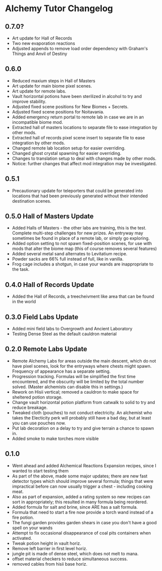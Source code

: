 # Alchemy Tutor Changelog

## 0.7.0?

- Art update for Hall of Records
- Two new evaporation reactions
- Adjusted appends to remove load order dependency with Graham's Things and Anvil of Destiny


## 0.6.0

- Reduced maxium steps in Hall of Masters
- Art update for main biome pixel scenes.
- Art update for remote labs.
- Vault horizontal potions have been sterilized in alcohol to try and improve stability.
- Adjusted fixed scene positions for New Biomes + Secrets.
- Adjusted fixed scene positions for Noitavania.
- Added emergency return portal to remote lab in case we are in an incompatible biome mod.
- Extracted hall of masters locations to separate file to ease integration by other mods.
- Extracted hall of records pixel scene insert to separate file to ease integration by other mods.
- Changed remote lab location setup for easier overriding.
- Changed ghost crystal spawning for easier overriding.
- Changes to translation setup to deal with changes made by other mods.
- Notice: further changes that affect mod integration may be investigated.

## 0.5.1

- Precautionary update for teleporters that could be generated into locations that had been previously generated without their intended destination scenes.

## 0.5.0 Hall of Masters Update

- Added Halls of Masters - the other labs are training, this is the test. Complete multi-step challenges for new prizes. An entryway may sometimes be found in place of a remote lab, or simply go exploring.
- Added option setting to not spawn fixed-position scenes, for use with mods that alter the biome map (this of course removes several features)
- Added several metal sand alternates to Levitatium recipe.
- Powder sacks are 66% full instead of full, like in vanilla.
- Frog cage includes a shotgun, in case your wands are inappropriate to the task.

## 0.4.0 Hall of Records Update

- Added the Hall of Records, a treecheivment like area that can be found in the world

## 0.3.0 Field Labs Update

- Added mini field labs to Overgrowth and Ancient Laboratory
- Testing Dense Steel as the default cauldron material

## 0.2.0 Remote Labs Update

- Remote Alchemy Labs for areas outside the main descent, which do not have pixel scenes, look for the entryways where chests might spawn. Frequency of appearance has a separate setting.
- Progression tracking. Formulas will be simplified the first time encountered, and the obscurity will be limited by the total number solved. (Master alchemists can disable this in settings.)
- Rework on Hisii vertical; removed a cauldron to make space for sheltered potion storage.
- Change vault horizontal potion platform from catwalk to solid to try and reduce breakage.
- Tweaked cloth (pouches) to not conduct electricity. An alchemist who takes the Electicity perk will probably still have a bad day, but at least you can use pouches now.
- Put lab decoration on a delay to try and give terrain a chance to spawn in.
- Added smoke to make torches more visible

## 0.1.0

- Went ahead and added Alchemical Reactions Expansion recipes, since I wanted to start testing them
- As part of the above, made some major updates; there are new fast detector types which should improve several formula; things that were impractical before can now usually trigger a chest - including cooking meat.
- Also as part of expansion, added a rating system so new recipes can sort in appropriately; this resulted in many formula being reordered.
- Added formula for salt and brine, since ARE has a salt formula.
- Formula that need to start a fire now provide a torch wand instead of a fire potion.
- The fungi garden provides garden shears in case you don't have a good spell on your wands
- Attempt to fix occasional disappearance of coal pits containers when activated.
- Tweak potion height in vault horiz.
- Remove left barrier in first level horiz.
- jungle pit is made of dense steel, which does not melt to mana.
- offset material checkers to reduce simultaneous success.
- removed cables from hisii base horiz.
